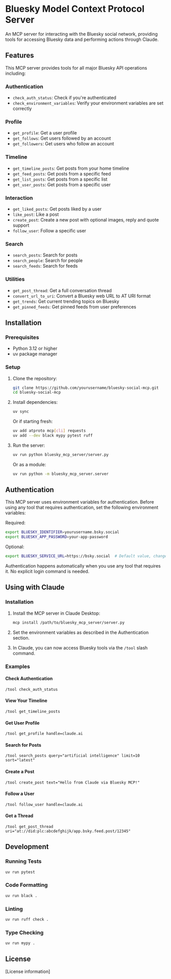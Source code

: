 # Bluesky Model Context Protocol Server

An MCP server for interacting with the Bluesky social network, providing tools for accessing Bluesky data and performing actions through Claude.

## Features

This MCP server provides tools for all major Bluesky API operations including:

### Authentication
- `check_auth_status`: Check if you're authenticated
- `check_environment_variables`: Verify your environment variables are set correctly

### Profile
- `get_profile`: Get a user profile
- `get_follows`: Get users followed by an account
- `get_followers`: Get users who follow an account

### Timeline
- `get_timeline_posts`: Get posts from your home timeline
- `get_feed_posts`: Get posts from a specific feed
- `get_list_posts`: Get posts from a specific list
- `get_user_posts`: Get posts from a specific user

### Interaction
- `get_liked_posts`: Get posts liked by a user
- `like_post`: Like a post
- `create_post`: Create a new post with optional images, reply and quote support
- `follow_user`: Follow a specific user

### Search
- `search_posts`: Search for posts
- `search_people`: Search for people
- `search_feeds`: Search for feeds

### Utilities
- `get_post_thread`: Get a full conversation thread
- `convert_url_to_uri`: Convert a Bluesky web URL to AT URI format
- `get_trends`: Get current trending topics on Bluesky
- `get_pinned_feeds`: Get pinned feeds from user preferences

## Installation

### Prerequisites
- Python 3.12 or higher
- uv package manager

### Setup

1. Clone the repository:
   ```bash
   git clone https://github.com/yourusername/bluesky-social-mcp.git
   cd bluesky-social-mcp
   ```

2. Install dependencies:
   ```bash
   uv sync
   ```
   
   Or if starting fresh:
   ```bash
   uv add atproto mcp[cli] requests
   uv add --dev black mypy pytest ruff
   ```

3. Run the server:
   ```bash
   uv run python bluesky_mcp_server/server.py
   ```
   
   Or as a module:
   ```bash
   uv run python -m bluesky_mcp_server.server
   ```

## Authentication

This MCP server uses environment variables for authentication. Before using any tool that requires authentication, set the following environment variables:

Required:
```bash
export BLUESKY_IDENTIFIER=yourusername.bsky.social
export BLUESKY_APP_PASSWORD=your-app-password
```

Optional:
```bash
export BLUESKY_SERVICE_URL=https://bsky.social  # Default value, change if using a different instance
```

Authentication happens automatically when you use any tool that requires it. No explicit login command is needed.

## Using with Claude

### Installation

1. Install the MCP server in Claude Desktop:
   ```bash
   mcp install /path/to/bluesky_mcp_server/server.py
   ```

2. Set the environment variables as described in the Authentication section.

3. In Claude, you can now access Bluesky tools via the `/tool` slash command.

### Examples

#### Check Authentication
```
/tool check_auth_status
```

#### View Your Timeline
```
/tool get_timeline_posts
```

#### Get User Profile
```
/tool get_profile handle=claude.ai
```

#### Search for Posts
```
/tool search_posts query="artificial intelligence" limit=10 sort="latest"
```

#### Create a Post
```
/tool create_post text="Hello from Claude via Bluesky MCP!"
```

#### Follow a User
```
/tool follow_user handle=claude.ai
```

#### Get a Thread
```
/tool get_post_thread uri="at://did:plc:abcdefghijk/app.bsky.feed.post/12345"
```

## Development

### Running Tests
```bash
uv run pytest
```

### Code Formatting
```bash
uv run black .
```

### Linting
```bash
uv run ruff check .
```

### Type Checking
```bash
uv run mypy .
```

## License

[License information]